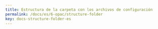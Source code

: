 ```yaml
---
title: Estructura de la carpeta con los archivos de configuración
permalink: /docs/es/6-opac/structure-folder
key: docs-structure-folder-es
---
```

